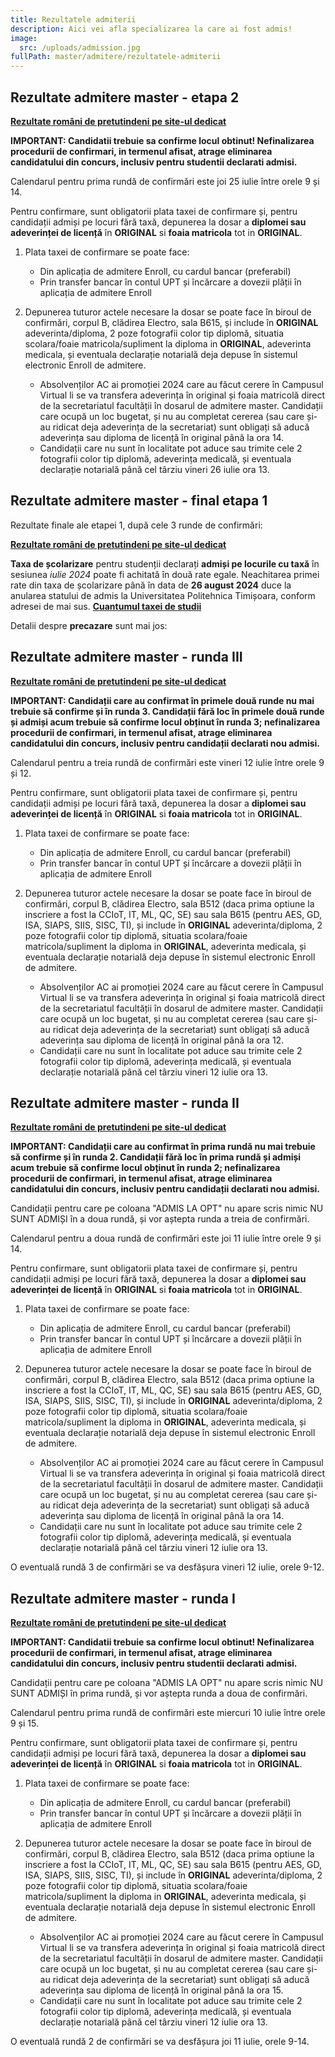 ```yaml
---
title: Rezultatele admiterii
description: Aici vei afla specializarea la care ai fost admis!
image:
  src: /uploads/admission.jpg
fullPath: master/admitere/rezultatele-admiterii
---
```


## Rezultate admitere master - etapa 2

<Attachment label="Rezultate concurs admitere master - etapa 2" file="/uploads/6M-E2-20240724.pdf"></Attachment>

**[Rezultate români de pretutindeni pe site-ul dedicat](https://upt.ro/Informatii_romani-de-pretutindeni---admitere-master_1498_ro.html)**

**IMPORTANT: Candidatii trebuie sa confirme locul obtinut! Nefinalizarea procedurii de confirmari, in termenul afisat, atrage eliminarea candidatului din concurs, inclusiv pentru studentii declarati admisi.**

Calendarul pentru prima rundă de confirmări este joi 25 iulie între orele 9 și 14.

Pentru confirmare, sunt obligatorii plata taxei de confirmare și, pentru candidații admiși pe locuri fără taxă, depunerea la dosar a **diplomei sau adeverinței de licență** în **ORIGINAL** si **foaia matricola** tot in **ORIGINAL**. 

1. Plata taxei de confirmare se poate face:

   * Din aplicația de admitere Enroll, cu cardul bancar (preferabil)
   * Prin transfer bancar în contul UPT și încărcare a dovezii plății în aplicația de admitere Enroll

2. Depunerea tuturor actele necesare la dosar se poate face în biroul de confirmări, corpul B, clădirea Electro, sala B615, și include în **ORIGINAL** adeverinta/diploma, 2 poze fotografii color tip diplomă, situatia scolara/foaie matricola/supliment la diploma in **ORIGINAL**, adeverinta medicala, și eventuala declarație notarială deja depuse în sistemul electronic Enroll de admitere.

   * Absolvenților AC ai promoției 2024 care au făcut cerere în Campusul Virtual li se va transfera adeverința în original și foaia matricolă direct de la secretariatul facultății în dosarul de admitere master.
     Candidații care ocupă un loc bugetat, și nu au completat cererea (sau care și-au ridicat deja adeverința de la secretariat) sunt obligați să aducă adeverința sau diploma de licență în original până la ora 14.
   * Candidații care nu sunt în localitate pot aduce sau trimite cele 2 fotografii color tip diplomă, adeverința medicală, și eventuala declarație notarială până cel târziu vineri 26 iulie ora 13.



## Rezultate admitere master - final etapa 1

Rezultate finale ale etapei 1, după cele 3 runde de confirmări:

<Attachment label="Candidați admiși în etapa 1" file="/uploads/6M-E1-admisi-optiuni-20240712.pdf"></Attachment>
<Attachment label="Candidați respinși în etapa 1" file="/uploads/6M-E1-respinsi-20240712.pdf"></Attachment>

**[Rezultate români de pretutindeni pe site-ul dedicat](https://upt.ro/Informatii_romani-de-pretutindeni---admitere-master_1498_ro.html)**


<Attachment label="Calendarul de plată a taxei de studii" file="/uploads/adresa-taxa-admisi-pe-locuri-cu-taxa.pdf"></Attachment>
**Taxa de școlarizare** pentru studenții declarați **admiși pe locurile cu taxă** în sesiunea *iulie 2024* poate fi achitată în două rate egale.
Neachitarea primei rate din taxa de școlarizare până în data de **26 august 2024** duce la anularea statului de admis la Universitatea Politehnica Timișoara, conform adresei de mai sus.
**[Cuantumul taxei de studii](https://upt.ro/img/files/2023-2024/Admitere/HS-nr.15-15.02.2024_taxe_scolarizare.pdf)**


Detalii despre **precazare** sunt mai jos:

<Attachment label="Instrucțiuni precazare, master an 1" file="/uploads/calendar-cazare-studenti-master-an-1-sesiunea-iulie-2024.pdf"></Attachment>




## Rezultate admitere master - runda III

<Attachment label="Rezultate concurs admitere master - runda III" file="/uploads/6M-R3-20240711.pdf"></Attachment>

**[Rezultate români de pretutindeni pe site-ul dedicat](https://upt.ro/Informatii_romani-de-pretutindeni---admitere-master_1498_ro.html)**

**IMPORTANT: Candidații care au confirmat în primele două runde nu mai trebuie să confirme și în runda 3. Candidații fără loc în primele două runde și admiși acum trebuie să confirme locul obținut în runda 3; nefinalizarea procedurii de confirmari, in termenul afisat, atrage eliminarea candidatului din concurs, inclusiv pentru candidații declarati nou admisi.**

Calendarul pentru a treia rundă de confirmări este vineri 12 iulie între orele 9 și 12.

Pentru confirmare, sunt obligatorii plata taxei de confirmare și, pentru candidații admiși pe locuri fără taxă, depunerea la dosar a **diplomei sau adeverinței de licență** în **ORIGINAL** si **foaia matricola** tot in **ORIGINAL**. 

1. Plata taxei de confirmare se poate face:

   * Din aplicația de admitere Enroll, cu cardul bancar (preferabil)
   * Prin transfer bancar în contul UPT și încărcare a dovezii plății în aplicația de admitere Enroll
2. Depunerea tuturor actele necesare la dosar se poate face în biroul de confirmări, corpul B, clădirea Electro, sala B512 (daca prima optiune la inscriere a fost la CCIoT, IT, ML, QC, SE) sau sala B615 (pentru AES, GD, ISA, SIAPS, SIIS, SISC, TI), și include în **ORIGINAL** adeverinta/diploma, 2 poze fotografii color tip diplomă, situatia scolara/foaie matricola/supliment la diploma in **ORIGINAL**, adeverinta medicala, și eventuala declarație notarială deja depuse în sistemul electronic Enroll de admitere.

   * Absolvenților AC ai promoției 2024 care au făcut cerere în Campusul Virtual li se va transfera adeverința în original și foaia matricolă direct de la secretariatul facultății în dosarul de admitere master.
     Candidații care ocupă un loc bugetat, și nu au completat cererea (sau care și-au ridicat deja adeverința de la secretariat) sunt obligați să aducă adeverința sau diploma de licență în original până la ora 12.
   * Candidații care nu sunt în localitate pot aduce sau trimite cele 2 fotografii color tip diplomă, adeverința medicală, și eventuala declarație notarială până cel târziu vineri 12 iulie ora 13.




## Rezultate admitere master - runda II

<Attachment label="Rezultate concurs admitere master - runda II" file="/uploads/6M-R1-20240710.pdf"></Attachment>

**[Rezultate români de pretutindeni pe site-ul dedicat](https://upt.ro/Informatii_romani-de-pretutindeni---admitere-master_1498_ro.html)**

**IMPORTANT: Candidații care au confirmat în prima rundă nu mai trebuie să confirme și în runda 2. Candidații fără loc în prima rundă și admiși acum trebuie să confirme locul obținut în runda 2; nefinalizarea procedurii de confirmari, in termenul afisat, atrage eliminarea candidatului din concurs, inclusiv pentru candidații declarati nou admisi.**

Candidații pentru care pe coloana "ADMIS LA OPT" nu apare scris nimic NU SUNT ADMIȘI în a doua rundă, și vor aștepta runda a treia de confirmări.

Calendarul pentru a doua rundă de confirmări este joi 11 iulie între orele 9 și 14.

Pentru confirmare, sunt obligatorii plata taxei de confirmare și, pentru candidații admiși pe locuri fără taxă, depunerea la dosar a **diplomei sau adeverinței de licență** în **ORIGINAL** si **foaia matricola** tot in **ORIGINAL**. 

1. Plata taxei de confirmare se poate face:

   * Din aplicația de admitere Enroll, cu cardul bancar (preferabil)
   * Prin transfer bancar în contul UPT și încărcare a dovezii plății în aplicația de admitere Enroll
2. Depunerea tuturor actele necesare la dosar se poate face în biroul de confirmări, corpul B, clădirea Electro, sala B512 (daca prima optiune la inscriere a fost la CCIoT, IT, ML, QC, SE) sau sala B615 (pentru AES, GD, ISA, SIAPS, SIIS, SISC, TI), și include în **ORIGINAL** adeverinta/diploma, 2 poze fotografii color tip diplomă, situatia scolara/foaie matricola/supliment la diploma in **ORIGINAL**, adeverinta medicala, și eventuala declarație notarială deja depuse în sistemul electronic Enroll de admitere.

   * Absolvenților AC ai promoției 2024 care au făcut cerere în Campusul Virtual li se va transfera adeverința în original și foaia matricolă direct de la secretariatul facultății în dosarul de admitere master.
     Candidații care ocupă un loc bugetat, și nu au completat cererea (sau care și-au ridicat deja adeverința de la secretariat) sunt obligați să aducă adeverința sau diploma de licență în original până la ora 14.
   * Candidații care nu sunt în localitate pot aduce sau trimite cele 2 fotografii color tip diplomă, adeverința medicală, și eventuala declarație notarială până cel târziu vineri 12 iulie ora 13.

O eventuală rundă 3 de confirmări se va desfășura vineri 12 iulie, orele 9-12.

## Rezultate admitere master - runda I

<Attachment label="Rezultate concurs admitere master - runda I" file="/uploads/6m-runda1-confirm-20240709.pdf"></Attachment>

**[Rezultate români de pretutindeni pe site-ul dedicat](https://upt.ro/Informatii_romani-de-pretutindeni---admitere-master_1498_ro.html)**

**IMPORTANT: Candidatii trebuie sa confirme locul obtinut! Nefinalizarea procedurii de confirmari, in termenul afisat, atrage eliminarea candidatului din concurs, inclusiv pentru studentii declarati admisi.**

Candidații pentru care pe coloana "ADMIS LA OPT" nu apare scris nimic NU SUNT ADMIȘI în prima rundă, și vor aștepta runda a doua de confirmări.

Calendarul pentru prima rundă de confirmări este miercuri 10 iulie între orele 9 și 15.

Pentru confirmare, sunt obligatorii plata taxei de confirmare și, pentru candidații admiși pe locuri fără taxă, depunerea la dosar a **diplomei sau adeverinței de licență** în **ORIGINAL** si **foaia matricola** tot in **ORIGINAL**. 

1. Plata taxei de confirmare se poate face:

   * Din aplicația de admitere Enroll, cu cardul bancar (preferabil)
   * Prin transfer bancar în contul UPT și încărcare a dovezii plății în aplicația de admitere Enroll
2. Depunerea tuturor actele necesare la dosar se poate face în biroul de confirmări, corpul B, clădirea Electro, sala B512 (daca prima optiune la inscriere a fost la CCIoT, IT, ML, QC, SE) sau sala B615 (pentru AES, GD, ISA, SIAPS, SIIS, SISC, TI), și include în **ORIGINAL** adeverinta/diploma, 2 poze fotografii color tip diplomă, situatia scolara/foaie matricola/supliment la diploma in **ORIGINAL**, adeverinta medicala, și eventuala declarație notarială deja depuse în sistemul electronic Enroll de admitere.

   * Absolvenților AC ai promoției 2024 care au făcut cerere în Campusul Virtual li se va transfera adeverința în original și foaia matricolă direct de la secretariatul facultății în dosarul de admitere master.
     Candidații care ocupă un loc bugetat, și nu au completat cererea (sau care și-au ridicat deja adeverința de la secretariat) sunt obligați să aducă adeverința sau diploma de licență în original până la ora 15.
   * Candidații care nu sunt în localitate pot aduce sau trimite cele 2 fotografii color tip diplomă, adeverința medicală, și eventuala declarație notarială până cel târziu vineri 12 iulie ora 13.

O eventuală rundă 2 de confirmări se va desfășura joi 11 iulie, orele 9-14.